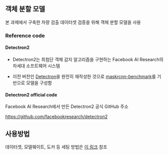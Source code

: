 ## 객체 분할 모델

본 과제에서 구축한 차량 검출 데이터셋 검증을 위해 객체 분할 모델을 사용

### Reference code

#### Detectron2

* Detectron2는 최첨단 객체 감지 알고리즘을 구현하는 Facebook AI Research의 차세대 소프트웨어 시스템 

* 이전 버전인 [Detectron](https://github.com/facebookresearch/Detectron/)을 완전히 재작성한 것으로 [maskrcnn-benchmark](https://github.com/facebookresearch/maskrcnn-benchmark/)를 기반으로 모델을 구성함

#### Detectron2 official code

Facebook AI Research에서 만든 Detectron2 공식 GitHub 주소

https://github.com/facebookresearch/detectron2

## 사용방법

데이터셋, 모델웨이트, 도커 등 세팅 방법은 [이 링크](https://github.com/chamchi99/Highway-CCTV-KETI/blob/main/Object_detection/docker/README.md) 참조

